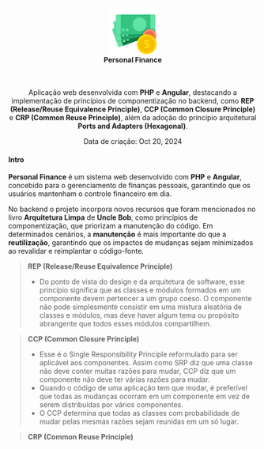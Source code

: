 <h4 align="center">
  <br />
  <img src="resources/doc/icon.png">
  <br />
    Personal Finance 
  <br />
</h4>

<p align="center">
  <img src="">
  <img src="">
  <img src="">
</p>

<p align="center">
    Aplicação web desenvolvida com <strong>PHP</strong> e <strong>Angular</strong>, destacando a implementação de princípios de componentização no backend, como <strong>REP (Release/Reuse Equivalence Principle)</strong>, <strong>CCP (Common Closure Principle)</strong> e <strong>CRP (Common Reuse Principle)</strong>, além da adoção do princípio arquitetural <strong>Ports and Adapters (Hexagonal)</strong>.
</p> 

<p align="center">Data de criação: Oct 20, 2024</p>

#### Intro

**Personal Finance** é um sistema web desenvolvido com **PHP** e **Angular**, concebido para o gerenciamento de finanças pessoais, garantindo que os usuários mantenham o controle financeiro em dia.

No backend o projeto incorpora novos recursos que foram mencionados no livro **Arquitetura Limpa** de **Uncle Bob**, como princípios de componentização, que priorizam a manutenção do código. Em determinados cenários, a **manutenção** é mais importante do que a **reutilização**, garantindo que os impactos de mudanças sejam minimizados ao revalidar e reimplantar o código-fonte.

> 
> **REP (Release/Reuse Equivalence Principle)** 
> - Do ponto de vista do design e da arquitetura de software, esse princípio significa que as classes e módulos formados em um componente devem pertencer a um grupo coeso. O componente não pode simplesmente consistir em uma mistura aleatória de classes e módulos, mas deve haver algum tema ou propósito abrangente que todos esses módulos compartilhem.
>

>
> **CCP (Common Closure Principle)**
> - Esse é o Single Responsibility Principle reformulado para ser aplicável aos componentes. Assim como SRP diz que uma classe não deve conter muitas razões para mudar, CCP diz que um componente não deve ter várias razões para mudar.
> - Quando o código de uma aplicação tem que mudar, é preferível que todas as mudanças ocorram em um componente em vez de serem distribuídas por vários componentes.
> - O CCP determina que todas as classes com probabilidade de mudar pelas mesmas razões sejam reunidas em um só lugar.
> 

>
> **CRP (Common Reuse Principle)**
> 
> 

